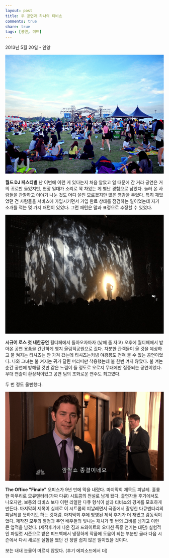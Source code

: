 ```yaml
---
layout: post
title: 두 공연과 하나의 티비쇼
comments: true
share: true
tags: [공연, 미드]
---
```

<p class="meta">2013년 5월 20일 - 안양</p>

![월드 디제이 페스티벌 2013](/images/wdjf.png) 

__월드 DJ 페스티벌__
난 이번에 이런 게 있다는지 처음 알았고 일 때문에 간 거라 공연은 거의 귀로만 들었지만, 현장 일대가 소리로 꽉 차있는 게 별난 경험으로 남았다. 놀러 온 사람들을 관찰하고 이야기 나눈 것도 어디 쓸진 모르겠지만 많은 영감을 주었다. 특히 재밌었던 건 사람들을 서비스에 가입시키면서 가입 완료 상태를 점검하는 일이었는데 자기 소개를 적는 몇 가지 패턴이 있었다. 그런 패턴은 말과 표정으로 추정할 수 있었다. 


![시규어 로스 오프닝](/images/sigurros.png) 

__시규어 로스 첫 내한공연__
월디페에서 돌아오자마자 (낮에 좀 자고) 오후에 월디페에서 받아온 공연 용품을 간단하게 챙겨 올림픽공원으로 갔다. 차분한 관객들이 올 것을 예상하고 불 켜지는 티셔츠는 안 가져 갔는데 티셔츠는커녕 야광봉도 전혀 볼 수 없는 공연이었다. 나와 그녀는 불 켜지는 귀가 달린 머리띠만 착용했는데 불 한번 켜지 않았다. 불 켜는 순간 공연에 방해될 것만 같은 느낌이 들 정도로 오로지 무대에만 집중되는 공연이었다. 무대 연출이 환상적이었고 공연 팀의 조화로운 연주도 최고였다. 

두 번 정도 울뻔했다. 


![오피스 최종화](/images/theoffice_finale.png) 

__The Office "Finale"__
오피스가 9년 만에 막을 내렸다. 마지막회 제목도 피날레. 훌륭한 마무리로 모큐멘터리(가짜 다큐) 시트콤의 전설로 남게 됐다. 출연자들 후기에서도 나오지만, 보통의 티비쇼 보다 이런 리얼한 다큐 형식이 삶과 티비쇼의 경계를 모호하게 만든다. 마지막회 제목이 실제로 이 시트콤의 피날레면서 극중에서 촬영한 다큐멘터리의 피날레를 뜻하기도 하는 것처럼.  마지막회 후에 방영된 제작 후기가 더 재밌고 감동적이었다. 제작진 모두의 열정과 주연 배우들의 빛나는 재치가 몇 번의 고비를 넘기고 이런 큰 업적을 남겼다. (제작후기에 나온 짐과 드와이트의 오디션 즉흥 연기는 대단) 실험적인 파일럿 시즌으로 받은 피드백에서 냉정하게 작품에 도움이 되는 부분만 골라 다음 시즌에서 다시 새로운 실험을 했던 건 정말 쉽지 않은 일이었을 것이다. 

보는 내내 눈물이 마르지 않았다. (후기 에피소드에서 더)